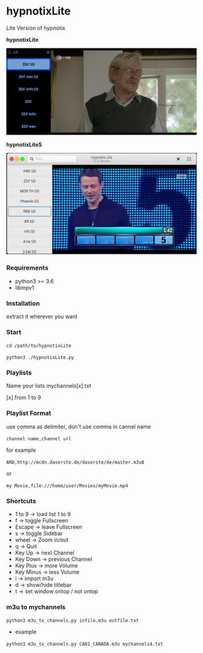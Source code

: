 # hypnotixLite
Lite Version of hypnotix

__hypnotixLite__

![screnshot](https://github.com/Axel-Erfurt/hypnotixLite/blob/main/screenshot2.png)


__hypnotixLiteS__

![screnshot](https://github.com/Axel-Erfurt/hypnotixLite/blob/main/screenshot_s.png)

### Requirements

- python3 >= 3.6
- libmpv1

### Installation

extract it wherever you want

### Start

```cd /path/to/hypnotixLite```

```python3 ./hypnotixLite.py```

### Playlists

Name your lists mychannels[x].txt

[x] from 1 to 9

### Playlist Format

use comma as delimiter, don't use comma in cannel name

```channel name,channel url```

for example

```ARD,http://mcdn.daserste.de/daserste/de/master.m3u8```

or

```my Movie,file:///home/user/Movies/myMovie.mp4```


### Shortcuts

- 1 to 9 -> load list 1 to 9
- f -> toggle Fullscreen
- Escape -> leave Fullscreen
- s -> toggle Sidebar
- wheel -> Zoom in/out
- q -> Quit
- Key Up -> next Channel
- Key Down -> previous Channel
- Key Plus -> more Volume
- Key Minus -> less Volume
- i -> import m3u
- d -> show/hide titlebar
- t -> set window ontop / not ontop

### m3u to mychannels

```python3 m3u_to_channels.py infile.m3u outfile.txt```

- example

```python3 m3u_to_channels.py CA01_CANADA.m3u mychannels4.txt```
